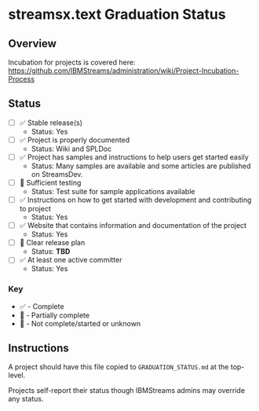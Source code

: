 # streamsx.text Graduation Status


## Overview
Incubation for projects is covered here: https://github.com/IBMStreams/administration/wiki/Project-Incubation-Process

## Status

- [ ] :white_check_mark: Stable release(s)
  * Status: Yes
- [ ] :white_check_mark: Project is properly documented
  * Status: Wiki and SPLDoc
- [ ] :white_check_mark: Project has samples and instructions to help users get started easily
  * Status: Many samples are available and some articles are published on StreamsDev.
- [ ] :large_orange_diamond: Sufficient testing
  * Status: Test suite for sample applications available
- [ ] :white_check_mark: Instructions on how to get started with development and contributing to project
  * Status: Yes
- [ ] :white_check_mark: Website that contains information and documentation of the project
  * Status: Yes
- [ ] :red_circle: Clear release plan
  * Status: **TBD**
- [ ] :white_check_mark: At least one active committer
  * Status: Yes

### Key
* :white_check_mark: - Complete
* :large_orange_diamond: - Partially complete
* :red_circle: - Not complete/started or unknown

## Instructions
A project should have this file copied to `GRADUATION_STATUS.md` at the top-level.

Projects self-report their status though IBMStreams admins may override any status.
